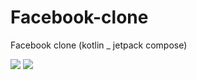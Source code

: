 # Facebook-clone
Facebook clone (kotlin _ jetpack compose)

<img src="blob:https://web.whatsapp.com/db3290f3-97d7-48f2-b085-a9908cccf068"/>

<img src="blob:https://web.whatsapp.com/df959eb9-84e4-4859-86e7-f6b725748ad6"/>
